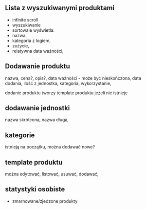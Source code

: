 ## Lista z wyszukiwanymi produktami
- infinite scroll
- wyszukiwanie
- sortowaie
wyświetla:
- nazwa,
- kategoria z logiem,
- zużycie,
- relatywna data ważności,


## Dodawanie produktu
nazwa,
cena?,
opis?,
data ważności - może być nieskończona,
data dodania,
ilość z jednostka,
kategoria,
wykorzystanie,

dodanie produktu tworzy template produktu jeżeli nie istnieje

## dodawanie jednostki
nazwa skrótcona,
nazwa długa,

## kategorie
istnieją na początku,
można dodawać nowe?

## template produktu
można edytować,
listować,
usuwać,
dodawać,

## statystyki osobiste
- zmarnowane/zjedzone produkty

